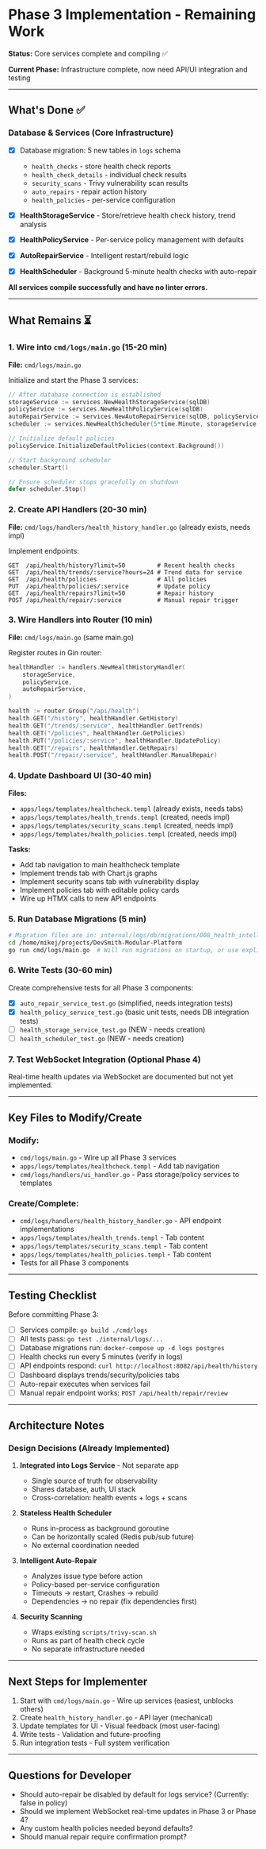 # Phase 3 Implementation - Remaining Work

**Status:** Core services complete and compiling ✅

**Current Phase:** Infrastructure complete, now need API/UI integration and testing

---

## What's Done ✅

### Database & Services (Core Infrastructure)
- [x] Database migration: 5 new tables in `logs` schema
  - `health_checks` - store health check reports
  - `health_check_details` - individual check results
  - `security_scans` - Trivy vulnerability scan results
  - `auto_repairs` - repair action history
  - `health_policies` - per-service configuration

- [x] **HealthStorageService** - Store/retrieve health check history, trend analysis
- [x] **HealthPolicyService** - Per-service policy management with defaults
- [x] **AutoRepairService** - Intelligent restart/rebuild logic
- [x] **HealthScheduler** - Background 5-minute health checks with auto-repair

**All services compile successfully and have no linter errors.**

---

## What Remains ⏳

### 1. Wire into `cmd/logs/main.go` (15-20 min)
**File:** `cmd/logs/main.go`

Initialize and start the Phase 3 services:

```go
// After database connection is established
storageService := services.NewHealthStorageService(sqlDB)
policyService := services.NewHealthPolicyService(sqlDB)
autoRepairService := services.NewAutoRepairService(sqlDB, policyService)
scheduler := services.NewHealthScheduler(5*time.Minute, storageService, autoRepairService)

// Initialize default policies
policyService.InitializeDefaultPolicies(context.Background())

// Start background scheduler
scheduler.Start()

// Ensure scheduler stops gracefully on shutdown
defer scheduler.Stop()
```

### 2. Create API Handlers (20-30 min)
**File:** `cmd/logs/handlers/health_history_handler.go` (already exists, needs impl)

Implement endpoints:
```
GET  /api/health/history?limit=50         # Recent health checks
GET  /api/health/trends/:service?hours=24 # Trend data for service
GET  /api/health/policies                 # All policies
PUT  /api/health/policies/:service        # Update policy
GET  /api/health/repairs?limit=50         # Repair history
POST /api/health/repair/:service          # Manual repair trigger
```

### 3. Wire Handlers into Router (10 min)
**File:** `cmd/logs/main.go` (same main.go)

Register routes in Gin router:
```go
healthHandler := handlers.NewHealthHistoryHandler(
    storageService, 
    policyService, 
    autoRepairService,
)

health := router.Group("/api/health")
health.GET("/history", healthHandler.GetHistory)
health.GET("/trends/:service", healthHandler.GetTrends)
health.GET("/policies", healthHandler.GetPolicies)
health.PUT("/policies/:service", healthHandler.UpdatePolicy)
health.GET("/repairs", healthHandler.GetRepairs)
health.POST("/repair/:service", healthHandler.ManualRepair)
```

### 4. Update Dashboard UI (30-40 min)
**Files:** 
- `apps/logs/templates/healthcheck.templ` (already exists, needs tabs)
- `apps/logs/templates/health_trends.templ` (created, needs impl)
- `apps/logs/templates/security_scans.templ` (created, needs impl)
- `apps/logs/templates/health_policies.templ` (created, needs impl)

**Tasks:**
- Add tab navigation to main healthcheck template
- Implement trends tab with Chart.js graphs
- Implement security scans tab with vulnerability display
- Implement policies tab with editable policy cards
- Wire up HTMX calls to new API endpoints

### 5. Run Database Migrations (5 min)
```bash
# Migration files are in: internal/logs/db/migrations/008_health_intelligence.sql
cd /home/mikej/projects/DevSmith-Modular-Platform
go run cmd/logs/main.go  # Will run migrations on startup, or use explicit migration tool
```

### 6. Write Tests (30-60 min)
Create comprehensive tests for all Phase 3 components:

- [x] `auto_repair_service_test.go` (simplified, needs integration tests)
- [x] `health_policy_service_test.go` (basic unit tests, needs DB integration tests)
- [ ] `health_storage_service_test.go` (NEW - needs creation)
- [ ] `health_scheduler_test.go` (NEW - needs creation)

### 7. Test WebSocket Integration (Optional Phase 4)
Real-time health updates via WebSocket are documented but not yet implemented.

---

## Key Files to Modify/Create

### Modify:
- `cmd/logs/main.go` - Wire up all Phase 3 services
- `apps/logs/templates/healthcheck.templ` - Add tab navigation
- `cmd/logs/handlers/ui_handler.go` - Pass storage/policy services to templates

### Create/Complete:
- `cmd/logs/handlers/health_history_handler.go` - API endpoint implementations
- `apps/logs/templates/health_trends.templ` - Tab content
- `apps/logs/templates/security_scans.templ` - Tab content  
- `apps/logs/templates/health_policies.templ` - Tab content
- Tests for all Phase 3 components

---

## Testing Checklist

Before committing Phase 3:

- [ ] Services compile: `go build ./cmd/logs`
- [ ] All tests pass: `go test ./internal/logs/...`
- [ ] Database migrations run: `docker-compose up -d logs postgres`
- [ ] Health checks run every 5 minutes (verify in logs)
- [ ] API endpoints respond: `curl http://localhost:8082/api/health/history`
- [ ] Dashboard displays trends/security/policies tabs
- [ ] Auto-repair executes when services fail
- [ ] Manual repair endpoint works: `POST /api/health/repair/review`

---

## Architecture Notes

### Design Decisions (Already Implemented)
1. **Integrated into Logs Service** - Not separate app
   - Single source of truth for observability
   - Shares database, auth, UI stack
   - Cross-correlation: health events + logs + scans

2. **Stateless Health Scheduler**
   - Runs in-process as background goroutine
   - Can be horizontally scaled (Redis pub/sub future)
   - No external coordination needed

3. **Intelligent Auto-Repair**
   - Analyzes issue type before action
   - Policy-based per-service configuration
   - Timeouts → restart, Crashes → rebuild
   - Dependencies → no repair (fix dependencies first)

4. **Security Scanning**
   - Wraps existing `scripts/trivy-scan.sh`
   - Runs as part of health check cycle
   - No separate infrastructure needed

---

## Next Steps for Implementer

1. Start with `cmd/logs/main.go` - Wire up services (easiest, unblocks others)
2. Create `health_history_handler.go` - API layer (mechanical)
3. Update templates for UI - Visual feedback (most user-facing)
4. Write tests - Validation and future-proofing
5. Run integration tests - Full system verification

---

## Questions for Developer

- Should auto-repair be disabled by default for logs service? (Currently: false in policy)
- Should we implement WebSocket real-time updates in Phase 3 or Phase 4?
- Any custom health policies needed beyond defaults?
- Should manual repair require confirmation prompt?

